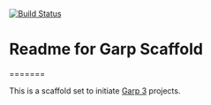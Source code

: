 [![Build Status](https://travis-ci.org/grrr-amsterdam/garp_scaffold.svg)](https://travis-ci.org/grrr-amsterdam/garp_scaffold)

# Readme for Garp Scaffold
=======

This is a scaffold set to initiate [Garp 3](https://github.com/grrr-amsterdam/garp3) projects.
